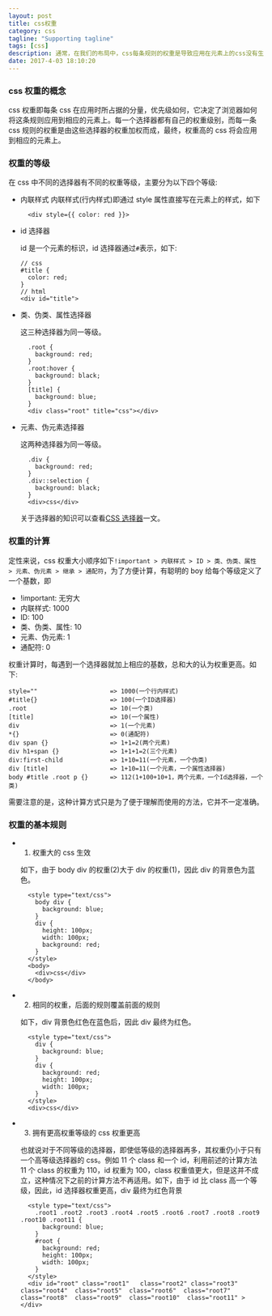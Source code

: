 ```yaml
---
layout: post
title: css权重
category: css
tagline: "Supporting tagline"
tags: [css]
description: 通常，在我们的布局中，css每条规则的权重是导致应用在元素上的css没有生效的主要原因。为此，我们需要了解浏览器是如何利用权重进行解析的。
date: 2017-4-03 18:10:20
---
```


### css 权重的概念

css 权重即每条 css 在应用时所占据的分量，优先级如何，它决定了浏览器如何将这条规则应用到相应的元素上。每一个选择器都有自己的权重级别，而每一条 css 规则的权重是由这些选择器的权重加权而成，最终，权重高的 css 将会应用到相应的元素上。

### 权重的等级

在 css 中不同的选择器有不同的权重等级，主要分为以下四个等级:

- 内联样式
  内联样式(行内样式)即通过 style 属性直接写在元素上的样式，如下
  ```
    <div style={{ color: red }}>
  ```
- id 选择器

  id 是一个元素的标识，id 选择器通过`#`表示，如下:

  ```code
  // css
  #title {
    color: red;
  }
  // html
  <div id="title">
  ```

- 类、伪类、属性选择器

  这三种选择器为同一等级。

  ```code
    .root {
      background: red;
    }
    .root:hover {
      background: black;
    }
    [title] {
      background: blue;
    }
    <div class="root" title="css"></div>
  ```

- 元素、伪元素选择器

  这两种选择器为同一等级。

  ```code
    .div {
      background: red;
    }
    .div::selection {
      background: black;
    }
    <div>css</div>
  ```

  关于选择器的知识可以查看[CSS 选择器](https://juejin.im/post/5c99d0eee51d4510df61601a)一文。

### 权重的计算

定性来说，css 权重大小顺序如下`!important > 内联样式 > ID > 类、伪类、属性 > 元素、伪元素 > 继承 > 通配符`，为了方便计算，有聪明的 boy 给每个等级定义了一个基数，即

- !important: 无穷大
- 内联样式: 1000
- ID: 100
- 类、伪类、属性: 10
- 元素、伪元素: 1
- 通配符: 0

权重计算时，每遇到一个选择器就加上相应的基数，总和大的认为权重更高。如下:

```code
style=""                    => 1000(一个行内样式)
#title{}                    => 100(一个ID选择器)
.root                       => 10(一个类)
[title]                     => 10(一个属性)
div                         => 1(一个元素)
*{}                         => 0(通配符)
div span {}                 => 1+1=2(两个元素)
div h1+span {}              => 1+1+1=2(三个元素)
div:first-child             => 1+10=11(一个元素，一个伪类)
div [title]                 => 1+10=11(一个元素，一个属性选择器)
body #title .root p {}      => 112(1+100+10+1，两个元素，一个Id选择器，一个类)
```

需要注意的是，这种计算方式只是为了便于理解而使用的方法，它并不一定准确。

### 权重的基本规则

- 1. 权重大的 css 生效

  如下，由于 body div 的权重(2)大于 div 的权重(1)，因此 div 的背景色为蓝色。

  ```code
    <style type="text/css">
      body div {
        background: blue;
      }
      div {
        height: 100px;
        width: 100px;
        background: red;
      }
    </style>
    <body>
      <div>css</div>
    </body>
  ```

- 2. 相同的权重，后面的规则覆盖前面的规则

  如下，div 背景色红色在蓝色后，因此 div 最终为红色。

  ```code
    <style type="text/css">
      div {
        background: blue;
      }
      div {
        background: red;
        height: 100px;
        width: 100px;
      }
    </style>
    <div>css</div>
  ```

- 3. 拥有更高权重等级的 css 权重更高

  也就说对于不同等级的选择器，即使低等级的选择器再多，其权重仍小于只有一个高等级选择器的 css。例如 11 个 class 和一个 id，利用前述的计算方法 11 个 class 的权重为 110，id 权重为 100，class 权重值更大，但是这并不成立，这种情况下之前的计算方法不再适用。如下，由于 id 比 class 高一个等级，因此，id 选择器权重更高，div 最终为红色背景

  ```code
    <style type="text/css">
      .root1 .root2 .root3 .root4 .root5 .root6 .root7 .root8 .root9 .root10 .root11 {
        background: blue;
      }
      #root {
        background: red;
        height: 100px;
        width: 100px;
      }
    </style>
    <div id="root" class="root1"   class="root2" class="root3"  class="root4"  class="root5"  class="root6"  class="root7"  class="root8"  class="root9"  class="root10"  class="root11" ></div>
  ```
